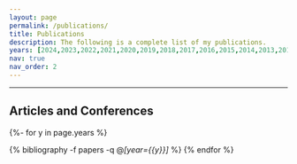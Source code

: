 ```yaml
---
layout: page
permalink: /publications/
title: Publications
description: The following is a complete list of my publications.
years: [2024,2023,2022,2021,2020,2019,2018,2017,2016,2015,2014,2013,2012,2011,2010,2009,2008,2005]
nav: true
nav_order: 2
---
```


<!-- _pages/publications.md -->

<!--
___

<h2>Preprints</h2>

<div class="publications">

{% bibliography -f preprints %}

</div>
-->
___

<h2>Articles and Conferences</h2>

<div class="publications">

{%- for y in page.years %}
  
  {% bibliography -f papers -q @*[year={{y}}]* %}
{% endfor %}

</div>
